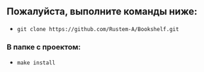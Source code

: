 ## Пожалуйста, выполните команды ниже:
* `git clone https://github.com/Rustem-A/Bookshelf.git`
### В папке с проектом:
* `make install`